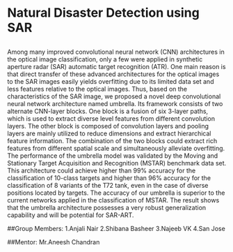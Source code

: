 # Natural Disaster Detection using SAR
##
Among many improved convolutional neural network (CNN) architectures in the optical image classification, only a few were applied in synthetic aperture radar
(SAR) automatic target recognition (ATR). One main reason is that direct transfer of these advanced architectures for the optical images to the SAR images easily
yields overfitting due to its limited data set and less features relative to the optical images. Thus, based on the characteristics of the SAR image, we proposed
a novel deep convolutional neural network architecture named umbrella. Its framework consists of two alternate CNN-layer blocks. One block is a fusion of six 3-layer paths,
which is used to extract diverse level features from different convolution layers. The other block is composed of convolution layers and pooling layers are mainly utilized to 
reduce dimensions and extract hierarchical feature information. The combination of the two blocks could extract rich features from different spatial scale and simultaneously 
alleviate overfitting. The performance of the umbrella model was validated by the Moving and Stationary Target Acquisition and Recognition (MSTAR) benchmark data set.
This architecture could achieve higher than 99% accuracy for the classification of 10-class targets and higher than 96% accuracy for the classification of 8 variants of 
the T72 tank, even in the case of diverse positions located by targets. The accuracy of our umbrella is superior to the current networks applied in the classification of MSTAR.
The result shows that the umbrella architecture possesses a very robust generalization capability and will be potential for SAR-ART.

##Group Members: 
1.Anjali Nair
2.Shibana Basheer 
3.Najeeb VK
4.San Jose

##Mentor:
Mr.Aneesh Chandran
